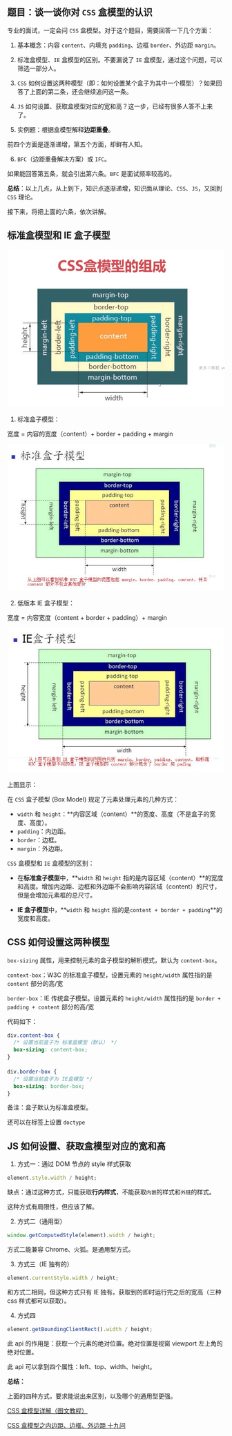 ## 题目：谈一谈你对 `CSS` 盒模型的认识

专业的面试，一定会问 `CSS` 盒模型。对于这个题目，需要回答一下几个方面：

1. 基本概念：内容 `content`、内填充 `padding`、边框 `border`、外边距 `margin`。

2. 标准盒模型、`IE` 盒模型的区别。不要漏说了 `IE` 盒模型，通过这个问题，可以筛选一部分人。

3. `CSS` 如何设置这两种模型（即：如何设置某个盒子为其中一个模型）？如果回答了上面的第二条，还会继续追问这一条。

4. `JS` 如何设置、获取盒模型对应的宽和高？这一步，已经有很多人答不上来了。

5. 实例题：根据盒模型解释**边距重叠**。

前四个方面是逐渐递增，第五个方面，却鲜有人知。

6. `BFC`（边距重叠解决方案）或 `IFC`。

如果能回答第五条，就会引出第六条。`BFC` 是面试频率较高的。

**总结**：以上几点，从上到下，知识点逐渐递增，知识面从理论、`CSS`、`JS`，又回到 `CSS` 理论。

接下来，将把上面的六条，依次讲解。

## 标准盒模型和 IE 盒子模型

![CSS盒模型的组成](./box.jpg)

1. 标准盒子模型：

宽度 = 内容的宽度（content）+ border + padding + margin

![](./2015-10-03-css-27.jpeg)

2. 低版本 IE 盒子模型：

宽度 = 内容宽度（content + border + padding）+ margin

![](./2015-10-03-css-30.jpeg)

上图显示：

在 `CSS` 盒子模型 (Box Model) 规定了元素处理元素的几种方式：

- `width` 和 `height`：**内容区域（content）**的宽度、高度（不是盒子的宽度、高度）。
- `padding`：内边距。
- `border`：边框。
- `margin`：外边距。

`CSS` 盒模型和 `IE` 盒模型的区别：

- 在**标准盒子模型**中，**`width` 和 `height` 指的是内容区域（content）**的宽度和高度。增加内边距、边框和外边距不会影响内容区域（content）的尺寸，但是会增加元素框的总尺寸。

- **IE 盒子模型**中，**`width` 和 `height` 指的是`content + border + padding`**的宽度和高度。

## CSS 如何设置这两种模型

`box-sizing` 属性，用来控制元素的盒子模型的解析模式，默认为 `content-box`。

`context-box`：W3C 的标准盒子模型，设置元素的 `height/width` 属性指的是 `content` 部分的高/宽

`border-box`：IE 传统盒子模型。设置元素的 `height/width` 属性指的是 `border + padding + content` 部分的高/宽

代码如下：

```css
div.content-box {
  /* 设置当前盒子为 标准盒模型（默认） */
  box-sizing: content-box;
}

div.border-box {
  /* 设置当前盒子为 IE盒模型 */
  box-sizing: border-box;
}
```

备注：盒子默认为标准盒模型。

还可以在标签上设置 `doctype`

## JS 如何设置、获取盒模型对应的宽和高

1. 方式一：通过 DOM 节点的 style 样式获取

```javascript
element.style.width / height;
```

缺点：通过这种方式，只能获取**行内样式**，不能获取`内嵌`的样式和`外链`的样式。

这种方式有局限性，但应该了解。

2. 方式二（通用型）

```javascript
window.getComputedStyle(element).width / height;
```

方式二能兼容 Chrome、火狐。是通用型方式。

3. 方式三（IE 独有的）

```javascript
element.currentStyle.width / height;
```

和方式二相同，但这种方式只有 IE 独有。获取到的即时运行完之后的宽高（三种 css 样式都可以获取）。

4. 方式四

```javascript
element.getBoundingClientRect().width / height;
```

此 api 的作用是：获取一个元素的绝对位置。绝对位置是视窗 viewport 左上角的绝对位置。

此 api 可以拿到四个属性：left、top、width、height。

**总结：**

上面的四种方式，要求能说出来区别，以及哪个的通用型更强。

[CSS 盒模型详解（图文教程）](https://www.cnblogs.com/qianguyihao/p/7256371.html)

[CSS 盒模型之内边距、边框、外边距 十九问](https://juejin.cn/post/6880111680153059341)
